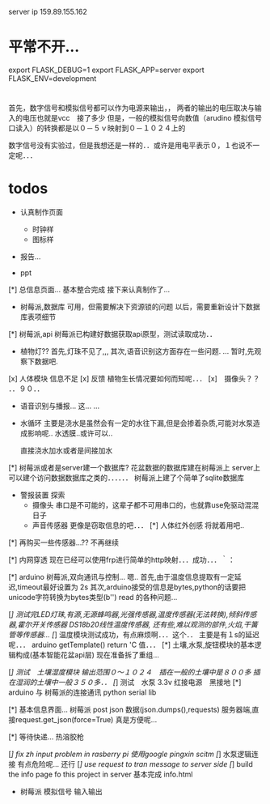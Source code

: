 server ip 159.89.155.162 
# 平常不开...

export FLASK_DEBUG=1
export FLASK_APP=server
export FLASK_ENV=development

# 
首先，数字信号和模拟信号都可以作为电源来输出，，
两者的输出的电压取决与输入的电压也就是vcc　接了多少
但是，一般的模拟信号向数值（arudino 模拟信号口读入）的转换都是以０－５ｖ映射到０－１０２４上的

数字信号没有实验过，但是我想还是一样的．．或许是用电平表示０，１也说不一定呢．．．




# todos
- 认真制作页面
    - 时钟样
    - 图标样

- 报告...
- ppt

[*] 总信息页面...
    基本整合完成
    接下来认真制作了...

- 树莓派,数据库
    可用，但需要解决下资源锁的问题
    以后，需要重新设计下数据库表项细节

[*] 树莓派,api
    树莓派已构建好数据获取api原型，测试读取成功．．

-  植物灯??
    首先,灯珠不见了,,,
    其次,语音识别这方面存在一些问题.
      ...
    暂时,先观察下数据吧.

[x] 人体模块
    信息不足
[x] 反馈
    植物生长情况要如何而知呢．．．
[x]　摄像头？？
    ．．９０．．

- 语音识别与播报...
    这...
    ...

- 水循环
    主要是浇水是虽然会有一定的水往下漏,但是会掺着杂质,可能对水泵造成影响呢..
    水透膜..或许可以..

    直接浇水加水或者是间接加水


[*] 树莓派或者是server建一个数据库?
    花盆数据的数据库建在树莓派上
    server上可以建个访问数据数据库之类的．．．．．．
    树莓派上建了个简单了sqlite数据库

- 警报装置 探索
    - 摄像头
        串口是不可能的，这辈子都不可用串口的，也就靠use免驱动混混日子
    - 声音传感器
        更像是窃取信息的吧．．．
    [*] 人体红外创感
        将就着用吧..

[*] 再购买一些传感器...??
    不再继续



[*] 内网穿透
    现在已经可以使用frp进行简单的http映射．．．成功．．．｀：

[*] arduino 树莓派,双向通讯与控制...
    嗯..
    首先,由于温度信息提取有一定延迟,timeout最好设置为 2s
    其次,arduino接受的信息是bytes,python的话要把unicode字符转换为bytes类型(b'')
    read 的各种问题...

[*] 测试完LED灯珠,有源,无源蜂鸣器,光强传感器,温度传感器(无法转换),倾斜传感器,霍尔开关传感器
    DS18b20线性温度传感器,
    还有些,难以观测的部件,火焰,干簧管等传感器...
[*] 温度模块测试成功，有点麻烦啊．．．这个．．
    主要是有１s的延迟呢．．．
    arduino getTemplate() return 'C 值．．．
[*]  土壤,水泵,旋钮模块的基本逻辑构成(基本智能花盆api层)
    现在准备拆了重组...

[*] 测试　土壤湿度模块
    输出范围０～１０２４　插在一般的土壤中是８００多
    插在湿润的土壤中一般３５０多．．
[*] 测试　水泵
    3.3v 红接电源　黑接地
[*] arduino 与 树莓派的连接通讯
    python serial lib

[*] 基本信息界面...
    树莓派 post json 数据(json.dumps(),requests)
    服务器端,直接request.get_json(force=True)
    真是方便呢...
    


[*] 等待快递...
    热溶胶枪

[*] fix zh input problem in rasberry pi
    使用google pingxin scitm
[*] 水泵逻辑连接
    有点危险呢...
    还行
[*] use request to tran message to server side
[*] build the info page fo this project in server
    基本完成 info.html

- 树莓派 模拟信号 输入输出
